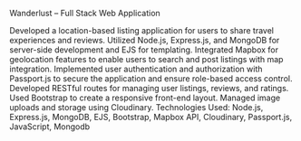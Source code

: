Wanderlust – Full Stack Web Application

Developed a location-based listing application for users to share travel experiences and reviews.
Utilized Node.js, Express.js, and MongoDB for server-side development and EJS for templating.
Integrated Mapbox for geolocation features to enable users to search and post listings with map integration.
Implemented user authentication and authorization with Passport.js to secure the application and ensure role-based access control.
Developed RESTful routes for managing user listings, reviews, and ratings.
Used Bootstrap to create a responsive front-end layout.
Managed image uploads and storage using Cloudinary.
Technologies Used: Node.js, Express.js, MongoDB, EJS, Bootstrap, Mapbox API, Cloudinary, Passport.js, JavaScript, Mongodb
